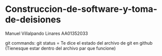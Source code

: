 # Construccion-de-software-y-toma-de-deisiones

Manuel Villalpando Linares
AA01352033

git commands:
git status = Te dice el estado del archivo de git en github (Tienesque estar dentro del archivo par que funcione)
